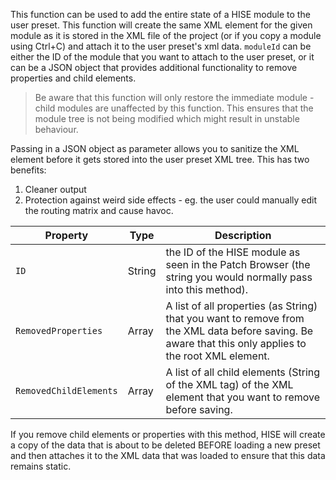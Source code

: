 This function can be used to add the entire state of a HISE module to the user preset. This function will create the same XML element for the given module as it is stored in the XML file of the project (or if you copy a module using Ctrl+C) and attach it to the user preset's xml data. `moduleId` can be either the ID of the module that you want to attach to the user preset, or it can be a JSON object that provides additional functionality to remove properties and child elements.

> Be aware that this function will only restore the immediate module - child modules are unaffected by this function. This ensures that the module tree is not being modified which might result in unstable behaviour.

Passing in a JSON object as parameter allows you to sanitize the XML element before it gets stored into the user preset XML tree. This has two benefits:

1. Cleaner output
2. Protection against weird side effects - eg. the user could manually edit the routing matrix and cause havoc.

| Property | Type | Description |
| --- | - | ------- |
| `ID` | String | the ID of the HISE module as seen in the Patch Browser (the string you would normally pass into this method). |
| `RemovedProperties` | Array | A list of all properties (as String) that you want to remove from the XML data before saving. Be aware that this only applies to the root XML element. |
| `RemovedChildElements` | Array | A list of all child elements (String of the XML tag) of the XML element that you want to remove before saving. |

If you remove child elements or properties with this method, HISE will create a copy of the data that is about to be deleted BEFORE loading a new preset and then attaches it to the XML data that was loaded to ensure that this data remains static.
